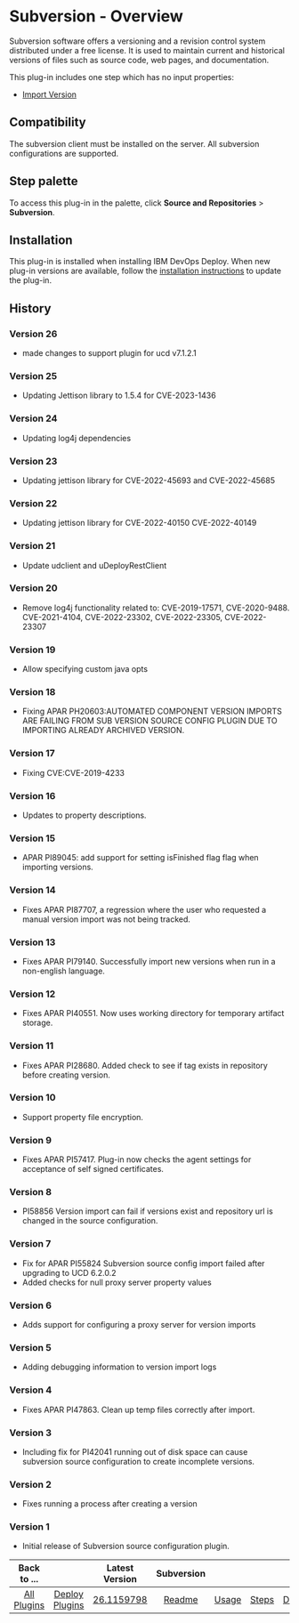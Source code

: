 
# Subversion - Overview

Subversion software offers a versioning and a revision control system distributed under a free license. It is used to maintain current and historical versions of files such as source code, web pages, and documentation.

This plug-in includes one step which has no input properties:

* [Import Version](#import_version)

## Compatibility

The subversion client must be installed on the server. All subversion configurations are supported.


## Step palette

To access this plug-in in the palette, click **Source and Repositories** > **Subversion**.

## Installation

This plug-in is installed when installing IBM DevOps Deploy. When new plug-in versions are available, follow the [installation instructions](https://community.ibm.com/community/user/wasdevops/blogs/laurel-dickson-bull1/2022/06/13/install-plugins "Installing plug-ins in DevOps Deploy") to update the plug-in.

## History

### Version 26

* made changes to support plugin for ucd v7.1.2.1

### Version 25

* Updating Jettison library to 1.5.4 for CVE-2023-1436

### Version 24

* Updating log4j dependencies

### Version 23

* Updating jettison library for CVE-2022-45693 and CVE-2022-45685

### Version 22

* Updating jettison library for CVE-2022-40150 CVE-2022-40149

### Version 21

* Update udclient and uDeployRestClient

### Version 20

* Remove log4j functionality related to: CVE-2019-17571, CVE-2020-9488. CVE-2021-4104, CVE-2022-23302, CVE-2022-23305, CVE-2022-23307

### Version 19

* Allow specifying custom java opts

### Version 18

* Fixing  APAR PH20603:AUTOMATED COMPONENT VERSION IMPORTS ARE FAILING FROM SUB VERSION SOURCE CONFIG PLUGIN DUE TO IMPORTING ALREADY ARCHIVED VERSION.

### Version 17

* Fixing CVE:CVE-2019-4233

### Version 16

* Updates to property descriptions.

### Version 15

* APAR PI89045: add support for setting isFinished flag flag when importing versions.

### Version 14

* Fixes APAR PI87707, a regression where the user who requested a manual version import was not being tracked.

### Version 13

* Fixes APAR PI79140. Successfully import new versions when run in a non-english language.

### Version 12

* Fixes APAR PI40551. Now uses working directory for temporary artifact storage.

### Version 11

* Fixes APAR PI28680. Added check to see if tag exists in repository before creating version.

### Version 10

* Support property file encryption.

### Version 9

* Fixes APAR PI57417. Plug-in now checks the agent settings for acceptance of self signed certificates.

### Version 8

* PI58856 Version import can fail if versions exist and repository url is changed in the source configuration.

### Version 7

* Fix for APAR PI55824 Subversion source config import failed after upgrading to UCD 6.2.0.2
* Added checks for null proxy server property values

### Version 6

* Adds support for configuring a proxy server for version imports

### Version 5

* Adding debugging information to version import logs

### Version 4

* Fixes APAR PI47863. Clean up temp files correctly after import.

### Version 3

* Including fix for PI42041 running out of disk space can cause subversion source configuration to create incomplete versions.

### Version 2

* Fixes running a process after creating a version

### Version 1

* Initial release of Subversion source configuration plugin.


|Back to ...||Latest Version|Subversion ||||
| :---: | :---: | :---: | :---: | :---: | :---: | :---: |
|[All Plugins](../../index.md)|[Deploy Plugins](../README.md)|[26.1159798](https://raw.githubusercontent.com/UrbanCode/IBM-UCD-PLUGINS/main/files/SubversionSourceConfig/ucd-SubversionSourceConfig-26.1159798.zip)|[Readme](README.md)|[Usage](usage.md)|[Steps](steps.md)|[Downloads](downloads.md)|

